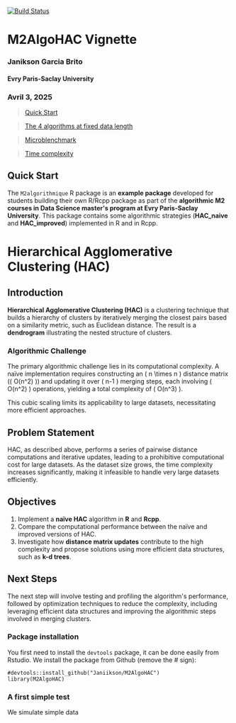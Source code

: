 [![Build Status](https://travis-ci.com/Janiikson/M2AlgoHAC.svg?branch=main)](https://travis-ci.com/Janiikson/M2AlgoHAC)


# M2AlgoHAC Vignette
### Janikson Garcia Brito
#### Evry Paris-Saclay University
### Avril 3, 2025

> [Quick Start](#qs)

> [The 4 algorithms at fixed data length](#com)

> [Microblenchmark](#micro)

> [Time complexity](#time)

<a id="qs"></a>

## Quick Start

The `M2algorithmique` R package is an **example package** developed for students building their own R/Rcpp package as part of the **algorithmic M2 courses in Data Science master's program at Evry Paris-Saclay University**. This package contains some algorithmic strategies (**HAC_naive** and **HAC_improved**) implemented in R and in Rcpp.


# Hierarchical Agglomerative Clustering (HAC)

## Introduction

**Hierarchical Agglomerative Clustering (HAC)** is a clustering technique that builds a hierarchy of clusters by iteratively merging the closest pairs based on a similarity metric, such as Euclidean distance. The result is a **dendrogram** illustrating the nested structure of clusters.

### Algorithmic Challenge

The primary algorithmic challenge lies in its computational complexity. A naïve implementation requires constructing an \( n \times n \) distance matrix (\( O(n^2) \)) and updating it over \( n-1 \) merging steps, each involving \( O(n^2) \) operations, yielding a total complexity of \( O(n^3) \).

This cubic scaling limits its applicability to large datasets, necessitating more efficient approaches.

## Problem Statement

HAC, as described above, performs a series of pairwise distance computations and iterative updates, leading to a prohibitive computational cost for large datasets. As the dataset size grows, the time complexity increases significantly, making it infeasible to handle very large datasets efficiently.

## Objectives

1. Implement a **naïve HAC** algorithm in **R** and **Rcpp**.
2. Compare the computational performance between the naïve and improved versions of HAC.
3. Investigate how **distance matrix updates** contribute to the high complexity and propose solutions using more efficient data structures, such as **k-d trees**.

## Next Steps

The next step will involve testing and profiling the algorithm's performance, followed by optimization techniques to reduce the complexity, including leveraging efficient data structures and improving the algorithmic steps involved in merging clusters.


### Package installation

You first need to install the `devtools` package, it can be done easily from Rstudio.
We install the package from Github (remove the # sign):

```{r}
#devtools::install_github("Janiikson/M2AlgoHAC")
library(M2AlgoHAC)
```

### A first simple test


We simulate simple data 
 
 
